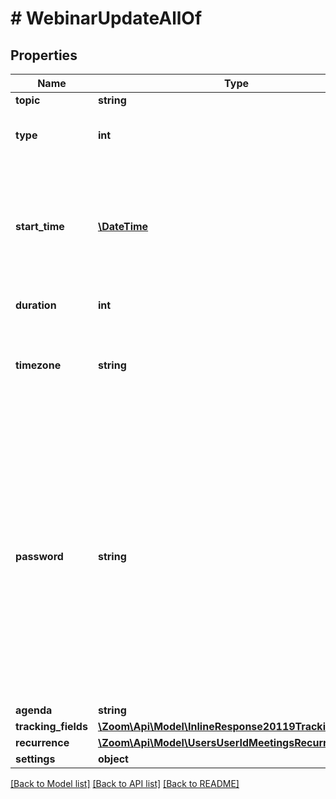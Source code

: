 # # WebinarUpdateAllOf

## Properties

Name | Type | Description | Notes
------------ | ------------- | ------------- | -------------
**topic** | **string** | Webinar topic. | [optional] 
**type** | **int** | Webinar Types:&lt;br&gt;&#x60;5&#x60; - webinar.&lt;br&gt;&#x60;6&#x60; - Recurring webinar with no fixed time.&lt;br&gt;&#x60;9&#x60; - Recurring webinar with a fixed time. | [optional] 
**start_time** | [**\DateTime**](\DateTime.md) | Webinar start time, in the format \&quot;yyyy-MM-dd&#39;T&#39;HH:mm:ss&#39;Z&#39;.\&quot; Should be in GMT time. In the format \&quot;yyyy-MM-dd&#39;T&#39;HH:mm:ss.\&quot; This should be in local time and the timezone should be specified. Only used for scheduled webinars and recurring webinars with a fixed time. | [optional] 
**duration** | **int** | Webinar duration (minutes). Used for scheduled webinar only. | [optional] 
**timezone** | **string** | Time zone to format start_time. For example, \&quot;America/Los_Angeles\&quot;. For scheduled meetings only. Please reference our [time zone](#timezones) list for supported time zones and their formats. | [optional] 
**password** | **string** | [Webinar passcode](https://support.zoom.us/hc/en-us/articles/360033559832-Meeting-and-webinar-passwords). By default, passcode may only contain the following characters: [a-z A-Z 0-9 @ - _ * !] and can have a maximum of 10 characters.  **Note:** If the account owner or the admin has configured [minimum passcode requirement settings](https://support.zoom.us/hc/en-us/articles/360033559832-Meeting-and-webinar-passwords#h_a427384b-e383-4f80-864d-794bf0a37604), the passcode value provided here must meet those requirements. &lt;br&gt;&lt;br&gt;If the requirements are enabled, you can view those requirements by calling either the [Get User Settings API](https://marketplace.zoom.us/docs/api-reference/zoom-api/users/usersettings) or the  [Get Account Settings](https://marketplace.zoom.us/docs/api-reference/zoom-api/accounts/accountsettings) API.   If \&quot;**Require a passcode when scheduling new meetings**\&quot; setting has been **enabled** **and** [locked](https://support.zoom.us/hc/en-us/articles/115005269866-Using-Tiered-Settings#locked) for the user, the passcode field will be autogenerated for the Webinar in the response even if it is not provided in the API request. &lt;br&gt;&lt;br&gt; | [optional] 
**agenda** | **string** | Webinar description. | [optional] 
**tracking_fields** | [**\Zoom\Api\Model\InlineResponse20119TrackingFields[]**](InlineResponse20119TrackingFields.md) | Tracking fields | [optional] 
**recurrence** | [**\Zoom\Api\Model\UsersUserIdMeetingsRecurrence**](UsersUserIdMeetingsRecurrence.md) |  | [optional] 
**settings** | **object** |  | [optional] 

[[Back to Model list]](../../README.md#documentation-for-models) [[Back to API list]](../../README.md#documentation-for-api-endpoints) [[Back to README]](../../README.md)


